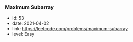 ### Maximum Subarray

* id: 53
* date: 2021-04-02
* link: https://leetcode.com/problems/maximum-subarray
* level: Easy
